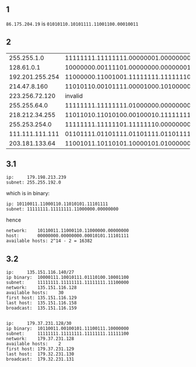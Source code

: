 ## 1
`86.175.204.19` is `01010110.10101111.11001100.00010011`

## 2
|||
|-|-|
|255.255.1.0		|11111111.11111111.00000001.00000000|
|128.61.0.1		|10000000.00111101.00000000.00000001|
|192.201.255.254	|11000000.11001001.11111111.11111110|
|214.47.8.160		|11010110.00101111.00001000.10100000|
|223.256.72.120	|invalid|
|255.255.64.0		|11111111.11111111.01000000.00000000|
|218.212.34.255	|11011010.11010100.00100010.11111111|
|255.253.254.0	|11111111.11111101.11111110.00000000|
|111.111.111.111	|01101111.01101111.01101111.01101111|
|203.181.133.64	|11001011.10110101.10000101.01000000|

## 3.1
```
ip: 	179.198.213.239
subnet: 255.255.192.0
```

which is in binary:

```
ip:	10110011.11000110.11010101.11101111
subnet: 11111111.11111111.11000000.00000000
```

hence

```
network:	10110011.11000110.11000000.00000000
host:		00000000.00000000.00010101.11101111
available hosts: 2^14 - 2 = 16382
```

## 3.2
```
ip:		135.151.116.140/27
ip binary:	10000111.10010111.01110100.10001100
subnet: 	11111111.11111111.11111111.11100000
network:	135.151.116.128
available hosts:	30
first host:	135.151.116.129
last host:	135.151.116.158
broadcast:	135.151.116.159
	
```
```
ip:		179.37.231.128/30
ip binary:	10110011.00100101.11100111.10000000
subnet:		11111111.11111111.11111111.11111100
network:	179.37.231.128
available hosts:	2
first host:	179.37.231.129
last host:	179.32.231.130
broadcast:	179.32.231.131
```




